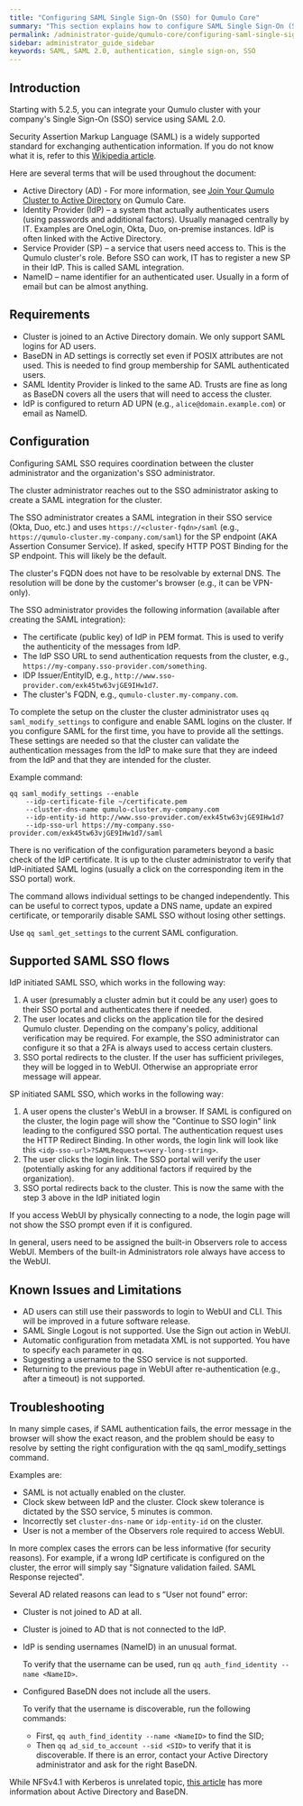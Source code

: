 ```yaml
---
title: "Configuring SAML Single Sign-On (SSO) for Qumulo Core"
summary: "This section explains how to configure SAML Single Sign-On (SSO) for Qumulo Core."
permalink: /administrator-guide/qumulo-core/configuring-saml-single-sign-on-sso.html
sidebar: administrator_guide_sidebar
keywords: SAML, SAML 2.0, authentication, single sign-on, SSO
---
```


## Introduction
Starting with 5.2.5, you can integrate your Qumulo cluster with your company's Single Sign-On (SSO) service using SAML 2.0.

Security Assertion Markup Language (SAML) is a widely supported standard for exchanging authentication information. If you do not know what it is, refer to this [Wikipedia article](https://en.wikipedia.org/wiki/SAML_2.0).

Here are several terms that will be used throughout the document:
- Active Directory (AD) - For more information, see [Join Your Qumulo Cluster to Active Directory](https://care.qumulo.com/hc/en-us/articles/115007276068) on Qumulo Care.
- Identity Provider (IdP) – a system that actually authenticates users (using passwords and additional factors). Usually managed centrally by IT. Examples are OneLogin, Okta, Duo, on-premise instances. IdP is often linked with the Active Directory.
- Service Provider (SP) – a service that users need access to. This is the Qumulo cluster's role. Before SSO can work, IT has to register a new SP in their IdP. This is called SAML integration.
- NameID – name identifier for an authenticated user. Usually in a form of email but can be almost anything.

## Requirements
- Cluster is joined to an Active Directory domain. We only support SAML logins for AD users.
- BaseDN in AD settings is correctly set even if POSIX attributes are not used. This is needed to find group membership for SAML authenticated users.
- SAML Identity Provider is linked to the same AD. Trusts are fine as long as BaseDN covers all the users that will need to access the cluster.
- IdP is configured to return AD UPN (e.g., `alice@domain.example.com`) or email as NameID.

## Configuration
Configuring SAML SSO requires coordination between the cluster administrator and the organization's SSO administrator.

The cluster administrator reaches out to the SSO administrator asking to create a SAML integration for the cluster.

The SSO administrator creates a SAML integration in their SSO service (Okta, Duo, etc.) and uses `https://<cluster-fqdn>/saml` (e.g., `https://qumulo-cluster.my-company.com/saml`) for the SP endpoint (AKA Assertion Consumer Service). If asked, specify HTTP POST Binding for the SP endpoint. This will likely be the default.

The cluster's FQDN does not have to be resolvable by external DNS. The resolution will be done by the customer's browser (e.g., it can be VPN-only).

The SSO administrator provides the following information (available after creating the SAML integration):
- The certificate (public key) of IdP in PEM format. This is used to verify the authenticity of the messages from IdP.
- The IdP SSO URL to send authentication requests from the cluster, e.g., `https://my-company.sso-provider.com/something`.
- IDP Issuer/EntityID, e.g., `http://www.sso-provider.com/exk45tw63vjGE9IHw1d7`.
- The cluster's FQDN, e.g., `qumulo-cluster.my-company.com`.

To complete the setup on the cluster the cluster administrator uses `qq saml_modify_settings` to configure and enable SAML logins on the cluster. If you configure SAML for the first time, you have to provide all the settings. These settings are needed so that the cluster can validate the authentication messages from the IdP to make sure that they are indeed from the IdP and that they are intended for the cluster.

Example command:
```
qq saml_modify_settings --enable 
    --idp-certificate-file ~/certificate.pem 
    --cluster-dns-name qumulo-cluster.my-company.com 
    --idp-entity-id http://www.sso-provider.com/exk45tw63vjGE9IHw1d7 
    --idp-sso-url https://my-company.sso-provider.com/exk45tw63vjGE9IHw1d7/saml
```

There is no verification of the configuration parameters beyond a basic check of the IdP certificate. It is up to the cluster administrator to verify that IdP-initiated SAML logins (usually a click on the corresponding item in the SSO portal) work.

The command allows individual settings to be changed independently. This can be useful to correct typos, update a DNS name, update an expired certificate, or temporarily disable SAML SSO without losing other settings.

Use `qq saml_get_settings` to the current SAML configuration.

## Supported SAML SSO flows
IdP initiated SAML SSO, which works in the following way:
1. A user (presumably a cluster admin but it could be any user) goes to their SSO portal and authenticates there if needed.
1. The user locates and clicks on the application tile for the desired Qumulo cluster. Depending on the company's policy, additional verification may be required. For example, the SSO administrator can configure it so that a 2FA is always used to access certain clusters.
1. SSO portal redirects to the cluster. If the user has sufficient privileges, they will be logged in to WebUI. Otherwise an appropriate error message will appear.

SP initiated SAML SSO, which works in the following way:
1. A user opens the cluster's WebUI in a browser. If SAML is configured on the cluster, the login page will show the "Continue to SSO login" link leading to the configured SSO portal.
The authentication request uses the HTTP Redirect Binding. In other words, the login link will look like this `<idp-sso-url>?SAMLRequest=<very-long-string>`.
1. The user clicks the login link. The SSO portal will verify the user (potentially asking for any additional factors if required by the organization).
1. SSO portal redirects back to the cluster. This is now the same with the step 3 above in the IdP initiated login

If you access WebUI by physically connecting to a node, the login page will not show the SSO prompt even if it is configured.

In general, users need to be assigned the built-in Observers role to access WebUI. Members of the built-in Administrators role always have access to the WebUI.

## Known Issues and Limitations
- AD users can still use their passwords to login to WebUI and CLI. This will be improved in a future software release.
- SAML Single Logout is not supported. Use the Sign out action in WebUI.
- Automatic configuration from metadata XML is not supported. You have to specify each parameter in qq.
- Suggesting a username to the SSO service is not supported.
- Returning to the previous page in WebUI after re-authentication (e.g., after a timeout) is not supported.

## Troubleshooting
In many simple cases, if SAML authentication fails, the error message in the browser will show the exact reason, and the problem should be easy to resolve by setting the right configuration with the qq saml_modify_settings command.

Examples are:
- SAML is not actually enabled on the cluster.
- Clock skew between IdP and the cluster. Clock skew tolerance is dictated by the SSO service, 5 minutes is common.
- Incorrectly set `cluster-dns-name` or `idp-entity-id` on the cluster.
- User is not a member of the Observers role required to access WebUI.

In more complex cases the errors can be less informative (for security reasons). For example, if a wrong IdP certificate is configured on the cluster, the error will simply say "Signature validation failed. SAML Response rejected".

Several AD related reasons can lead to s “User not found” error:
- Cluster is not joined to AD at all.
- Cluster is joined to AD that is not connected to the IdP.
- IdP is sending usernames (NameID) in an unusual format.
  
  To verify that the username can be used, run `qq auth_find_identity --name <NameID>`.
- Configured BaseDN does not include all the users.
  
  To verify that the username is discoverable, run the following commands:
  - First, `qq auth_find_identity --name <NameID>` to find the SID;
  - Then `qq ad_sid_to_account --sid <SID>` to verify that it is discoverable.
If there is an error, contact your Active Directory administrator and ask for the right BaseDN.

While NFSv4.1 with Kerberos is unrelated topic, [this article](../kerberos/kerberos-prerequisites-joining-cluster-active-directory.md#specifying-the-base-distinguished-name-base-dn) has more information about Active Directory and BaseDN.
